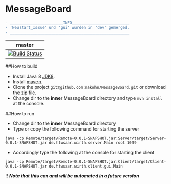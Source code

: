 # MessageBoard


```diff
- _______________________INFO_________________________
- 'Neustart_Issue' und 'gui' wurden in 'dev' gemerged.
- ____________________________________________________
```

master | 
-------|
[![Build Status](https://travis-ci.com/makohn/MessageBoard.svg?token=z1kyyNNo3nk7k9bTgxPq&branch=master)](https://travis-ci.com/makohn/MessageBoard)|

##How to build
- Install Java 8 [JDK8](http://www.oracle.com/technetwork/java/javase/downloads/jdk8-downloads-2133151.html).
- Install [maven](http://maven.apache.org/).
- Clone the project `git@github.com:makohn/MessageBoard.git` or download the [zip](https://github.com/makohn/MessageBoard/archive/master.zip) file. 
- Change dir to the **inner** MessageBoard directory and type `mvn install` at the console.

##How to run
- Change dir to the **inner** MessageBoard directory
- Type or copy the following command for starting the server 

```
java -cp Remote/target/Remote-0.0.1-SNAPSHOT.jar:Server/target/Server-0.0.1-SNAPSHOT.jar de.htwsaar.wirth.server.Main root 1099
```

- Accordingly type the following at the console for starting the client

```
java -cp Remote/target/Remote-0.0.1-SNAPSHOT.jar:Client/target/Client-0.0.1-SNAPSHOT.jar de.htwsaar.wirth.client.gui.Main
```

:bangbang: **_Note that this can and will be automated in a future version_**
